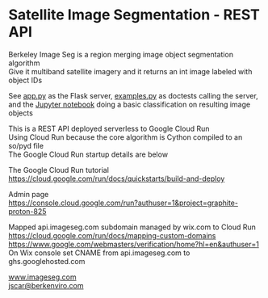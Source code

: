 # Satellite Image Segmentation - REST API

Berkeley Image Seg is a region merging image object segmentation algorithm  
Give it multiband satellite imagery and it returns an int image labeled with object IDs  

See [app.py](app.py) as the Flask server, [examples.py](examples.py) as doctests calling the server, and the [Jupyter notebook](examples.ipynb) doing a basic classification on resulting image objects

This is a REST API deployed serverless to Google Cloud Run  
Using Cloud Run because the core algorithm is Cython compiled to an so/pyd file  
The Google Cloud Run startup details are below

The Google Cloud Run tutorial  
https://cloud.google.com/run/docs/quickstarts/build-and-deploy

Admin page  
https://console.cloud.google.com/run?authuser=1&project=graphite-proton-825

Mapped api.imageseg.com subdomain managed by wix.com to Cloud Run  
https://cloud.google.com/run/docs/mapping-custom-domains  
https://www.google.com/webmasters/verification/home?hl=en&authuser=1  
On Wix console set CNAME from api.imageseg.com to ghs.googlehosted.com  

www.imageseg.com  
jscar@berkenviro.com  
